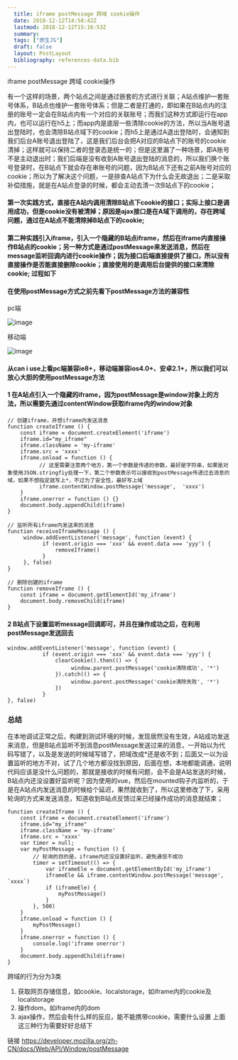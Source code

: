 ```yaml
---
  title: iframe postMessage 跨域 cookie操作
  date: 2018-12-12T14:58:42Z
  lastmod: 2018-12-12T15:16:53Z
  summary: 
  tags: ["原生JS"]
  draft: false
  layout: PostLayout
  bibliography: references-data.bib
---
```


iframe postMessage 跨域 cookie操作

有一个这样的场景，两个站点之间是通过嵌套的方式进行关联；A站点维护一套账号体系，B站点也维护一套账号体系；但是二者是打通的，即如果在B站点内的注册的账号一定会在B站点内有一个对应的关联账号；而我们这种方式即运行在app内，也可以运行在h5上；而app内是底层一些清除cookie的方法，所以当A账号退出登陆时，也会清除B站点域下的cookie；而h5上是通过A退出登陆时，会通知到我们后台A账号退出登陆了，这是我们后台会把A对应的B站点下的账号的cookie清掉；这样就可以保持二者的登录态是统一的；但是这里漏了一种场景，即A账号不是主动退出时；我们后端是没有收到A账号退出登陆的消息的，所以我们换个账号登录时，在B站点下就会存在串账号的问题，因为B站点下还有之前A账号对应的cookie；所以为了解决这个问题，一是排查A站点下为什么会无故退出；二是采取补偿措施，就是在A站点登录的时候，都会主动去清一次B站点下的cookie；

#### 第一次实践方式，直接在A站内调用清除B站点下cookie的接口；实际上接口是调用成功，但是cookie没有被清掉；原因是ajax接口是在A域下调用的，存在跨域问题，通过在A站点不能清除掉B站点下的cookie;

#### 第二种实践引入iframe，引入一个隐藏的B站点iframe，然后在iframe内直接操作B站点的cookie；另一种方式是通过postMessage来发送消息，然后在message监听回调内进行cookie操作；因为接口后端直接提供了接口，所以没有直接操作是否能直接删除cookie；直接使用的是调用后台提供的接口来清除cookie; 过程如下

#### 在使用postMessage方式之前先看下postMessage方法的兼容性

pc端

![image](https://user-images.githubusercontent.com/20950813/49878265-1b1dfb80-fe62-11e8-887f-6aec5691d86d.png)

移动端

![image](https://user-images.githubusercontent.com/20950813/49878304-34bf4300-fe62-11e8-8773-3480376f37ce.png)

#### 从can i use上看pc端兼容ie8+，移动端兼容ios4.0+、安卓2.1+，所以我们可以放心大胆的使用postMessage方法

#### 1 在A站点引入一个隐藏的iframe，因为postMessage是window对象上的方法，所以需要先通过contentWindow获取iframe内的window对象

```
// 创建iframe，并想iframe内发送消息
function createIframe () {
    const iframe = document.createElement('iframe')
    iframe.id="my_iframe"
    iframe.className = 'my-iframe'
    iframe.src = 'xxxx'
    iframe.onload = function () {
          // 这里需要注意两个地方，第一个参数是传递的参数，最好是字符串，如果是对象使用JSON.stringfiy处理一下，第二个参数表示可以接收到postMessage传递过去消息的域，如果不想指定就写上*，不过为了安全性，最好写上域
          iframe.contentWindow.postMessage('message',  'xxxx')
    }
    iframe.onerror = function () {}
    document.body.appendChild(iframe)
}

// 监听所有iframe内发送来的消息
function receiveIframeMessage () {
     window.addEventListener('message', function (event) {
           if (event.origin === 'xxx' && event.data === 'yyy') {
               removeIframe()
           }
     }, false)
}

// 删除创建的iframe
function removeIframe () {
    const iframe = document.getElementId('my_iframe')
    document.body.removeChild(iframe)
}
```

#### 2 B站点下设置监听message回调即可，并且在操作成功之后，在利用postMessage发送回去
```
window.addEventListener('message', function (event) {
           if (event.origin === 'xxx' && event.data === 'yyy') {
               clearCookie().then(() => {
                    window.parent.postMessage('cookie清除成功', '*')
               }).catch(() => {
                    window.parent.postMessage('cookie清除失败', '*')
               })
           }
}, false)
```

### 总结

在本地调试正常之后，构建到测试环境的时候，发现居然没有生效，A站成功发送来消息，但是B站点监听不到消息postMessage发送过来的消息，一开始以为代码写错了，以及是发送的时候域写错了，把域改成*还是收不到；后面又一以为设置监听的地方不对，试了几个地方都没找到原因，后面在想，本地都能调通，说明代码应该是没什么问题的，那就是接收的时候有问题，会不会是A站发送的时候，B站点内还没设置好监听呢？因为使用的vue，然后在mounted钩子内监听的，于是在A站点内发送消息的时候给个延迟，果然就收到了，所以这里修改了下，采用轮询的方式来发送消息，知道收到B站点反馈过来已经操作成功的消息就结束；

```
function createIframe () {
    const iframe = document.createElement('iframe')
    iframe.id="my_iframe"
    iframe.className = 'my-iframe'
    iframe.src = 'xxxx'
    var timer = null;
    var myPostMessage = function () {
        // 轮询的目的是，iframe内还没设置好监听，避免通信不成功
        timer = setTimeout(() => {
            var iframeEle = document.getElementById('my_iframe')
            iframeEle && iframe.contentWindow.postMessage('message', `xxxx`)
            if (iframeEle) {
                myPostMessage()
            }
        }, 500)
    }
    iframe.onload = function () {
        myPostMessage()
    }
    iframe.onerror = function () {
        console.log('iframe onerror')
    }
    document.body.appendChild(iframe)
}
```

跨域的行为分为3类
1. 获取网页存储信息，如cookie、localstorage，如iframe内的cookie及localstorage
2. 操作dom，如iframe内的dom
3. ajax操作，然后会有什么样的反应，能不能携带cookie，需要什么设置
上面这三种行为需要好好总结下

链接
https://developer.mozilla.org/zh-CN/docs/Web/API/Window/postMessage

